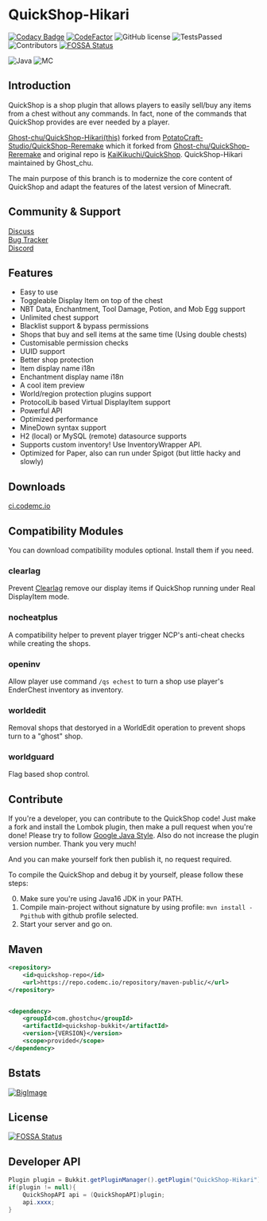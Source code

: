 # QuickShop-Hikari

[![Codacy Badge](https://app.codacy.com/project/badge/Grade/a04ef7174d9f4e65b60ae28b09222809)](https://www.codacy.com/gh/Ghost-chu/QuickShop-Hikari/dashboard?utm_source=github.com&amp;utm_medium=referral&amp;utm_content=Ghost-chu/QuickShop-Hikari&amp;utm_campaign=Badge_Grade)
[![CodeFactor](https://www.codefactor.io/repository/github/ghost-chu/quickshop-hikari/badge)](https://www.codefactor.io/repository/github/ghost-chu/quickshop-hikari)
![GitHub license](https://img.shields.io/github/license/Ghost-chu/QuickShop-Hikari.svg)
![TestsPassed](https://img.shields.io/jenkins/tests?compact_message&jobUrl=https://ci.codemc.io/job/Ghost-chu/job/QuickShop-Hikari)
![Contributors](https://img.shields.io/github/contributors/Ghost-chu/QuickShop-Hikari)
[![FOSSA Status](https://app.fossa.com/api/projects/git%2Bgithub.com%2FGhost-chu%2FQuickShop-Hikari.svg?type=shield)](https://app.fossa.com/projects/git%2Bgithub.com%2FGhost-chu%2FQuickShop-Hikari?ref=badge_shield)

![Java](https://img.shields.io/badge/java-version%2016%2B%20(currently%20is%2016--17)-orange)
![MC](https://img.shields.io/badge/minecraft-java%20edition%201.16%2B-blueviolet)

[//]: # (![Ver]&#40;https://img.shields.io/spiget/version/62575?label=version&#41;)

[//]: # (![Downloads]&#40;https://img.shields.io/spiget/downloads/62575?label=downloads&#41;)

[//]: # (![Rating]&#40;https://img.shields.io/spiget/rating/62575?label=rating&#41;)

## Introduction

QuickShop is a shop plugin that allows players to easily sell/buy any items from a chest without any commands. In fact, none of the commands that QuickShop provides are ever needed by a player.  

[Ghost-chu/QuickShop-Hikari(this)](https://github.com/Ghost-chu/QuickShop-Hikari) forked from [PotatoCraft-Studio/QuickShop-Reremake](https://github.com/PotatoCraft-Studio/QuickShop-Reremake/) which it forked from [Ghost-chu/QuickShop-Reremake](https://github.com/Ghost-chu/QuickShop-Reremake) and original repo is [KaiKikuchi/QuickShop](https://github.com/KaiKikuchi/QuickShop). QuickShop-Hikari maintained by Ghost_chu.  

The main purpose of this branch is to modernize the core content of QuickShop and adapt the features of the latest version of Minecraft.


## Community & Support

[Discuss](https://github.com/Ghost-chu/QuickShop-Hikari/discussions)  
[Bug Tracker](https://github.com/Ghost-chu/QuickShop-Hikari/issues)  
[Discord](https://discord.gg/Bu3dVtmsD3)

## Features

- Easy to use
- Toggleable Display Item on top of the chest
- NBT Data, Enchantment, Tool Damage, Potion, and Mob Egg support
- Unlimited chest support
- Blacklist support & bypass permissions
- Shops that buy and sell items at the same time (Using double chests)
- Customisable permission checks
- UUID support
- Better shop protection
- Item display name i18n
- Enchantment display name i18n
- A cool item preview
- World/region protection plugins support
- ProtocolLib based Virtual DisplayItem support
- Powerful API
- Optimized performance
- MineDown syntax support
- H2 (local) or MySQL (remote) datasource supports
- Supports custom inventory! Use InventoryWrapper API.
- Optimized for Paper, also can run under Spigot (but little hacky and slowly)

## Downloads

[ci.codemc.io](https://ci.codemc.io/job/Ghost-chu/job/QuickShop-Hikari/)

## Compatibility Modules

You can download compatibility modules optional. Install them if you need.

### clearlag

Prevent [Clearlag](https://www.spigotmc.org/resources/clearlagg.68271/) remove our display items if QuickShop running under Real DisplayItem mode.

### nocheatplus

A compatibility helper to prevent player trigger NCP's anti-cheat checks while creating the shops.

### openinv

Allow player use command `/qs echest` to turn a shop use player's EnderChest inventory as inventory.

### worldedit

Removal shops that destoryed in a WorldEdit operation to prevent shops turn to a "ghost" shop.

### worldguard

Flag based shop control.

## Contribute

If you're a developer, you can contribute to the QuickShop code! Just make a fork and install the Lombok plugin,
then make a pull request when you're done! Please try to
follow [Google Java Style](https://google.github.io/styleguide/javaguide.html). Also do not increase the plugin version
number. Thank you very much!

And you can make yourself fork then publish it, no request required.

To compile the QuickShop and debug it by yourself, please follow these steps:

0. Make sure you're using Java16 JDK in your PATH.
1. Compile main-project without signature by using profile: `mvn install -Pgithub` with github profile selected.
2. Start your server and go on.

## Maven

```XML
<repository>
    <id>quickshop-repo</id>
    <url>https://repo.codemc.io/repository/maven-public/</url>
</repository>


<dependency>
    <groupId>com.ghostchu</groupId>
    <artifactId>quickshop-bukkit</artifactId>
    <version>{VERSION}</version>
    <scope>provided</scope>
</dependency>

```

## Bstats

[![BigImage](https://bstats.org/signatures/bukkit/QuickShop-Hikari.svg)](https://bstats.org/plugin/bukkit/QuickShop-Hikari/14281)

## License

[![FOSSA Status](https://app.fossa.com/api/projects/git%2Bgithub.com%2FGhost-chu%2FQuickShop-Hikari.svg?type=large)](https://app.fossa.com/projects/git%2Bgithub.com%2FGhost-chu%2FQuickShop-Hikari?ref=badge_large)

## Developer API

```java
Plugin plugin = Bukkit.getPluginManager().getPlugin("QuickShop-Hikari");
if(plugin != null){
    QuickShopAPI api = (QuickShopAPI)plugin;
    api.xxxx;
}
```
